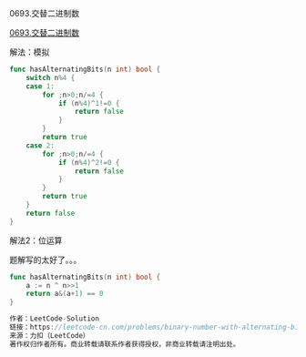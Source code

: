0693.交替二进制数

[0693.交替二进制数](https://leetcode-cn.com/problems/binary-number-with-alternating-bits/)



解法：模拟

```go
func hasAlternatingBits(n int) bool {
	switch n%4 {
	case 1:
		for ;n>0;n/=4 {
			if (n%4)^1!=0 {
				return false
			}
		}
		return true
	case 2:
		for ;n>0;n/=4 {
			if (n%4)^2!=0 {
				return false
			}
		}
		return true
	}
	return false
}
```



解法2：位运算

题解写的太好了。。。

```go
func hasAlternatingBits(n int) bool {
    a := n ^ n>>1
    return a&(a+1) == 0
}

作者：LeetCode-Solution
链接：https://leetcode-cn.com/problems/binary-number-with-alternating-bits/solution/jiao-ti-wei-er-jin-zhi-shu-by-leetcode-s-bmxd/
来源：力扣（LeetCode）
著作权归作者所有。商业转载请联系作者获得授权，非商业转载请注明出处。
```
